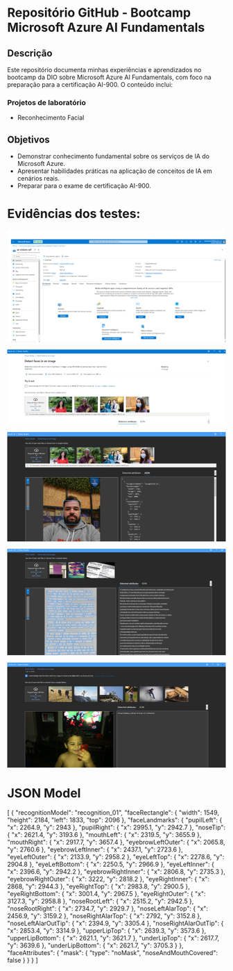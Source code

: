 # Repositório GitHub - Bootcamp Microsoft Azure AI Fundamentals

## Descrição

Este repositório documenta minhas experiências e aprendizados no bootcamp da DIO sobre Microsoft Azure AI Fundamentals, com foco na preparação para a certificação AI-900. O conteúdo inclui:

### Projetos de laboratório

* Reconhecimento Facial


## Objetivos

* Demonstrar conhecimento fundamental sobre os serviços de IA do Microsoft Azure.
* Apresentar habilidades práticas na aplicação de conceitos de IA em cenários reais.
* Preparar para o exame de certificação AI-900.

# Evidências dos testes:

![alt text](img01-aivstudio.PNG)

![alt text](img02-aivstudio.PNG)

![alt text](img03-aivstudio.PNG)

![alt text](img04-aivstudio.PNG)

![alt text](img05-aivstudio.PNG)


# JSON Model

[
  {
    "recognitionModel": "recognition_01",
    "faceRectangle": {
      "width": 1549,
      "height": 2184,
      "left": 1833,
      "top": 2096
    },
    "faceLandmarks": {
      "pupilLeft": {
        "x": 2264.9,
        "y": 2943
      },
      "pupilRight": {
        "x": 2995.1,
        "y": 2942.7
      },
      "noseTip": {
        "x": 2621.4,
        "y": 3193.6
      },
      "mouthLeft": {
        "x": 2319.5,
        "y": 3655.9
      },
      "mouthRight": {
        "x": 2917.7,
        "y": 3657.4
      },
      "eyebrowLeftOuter": {
        "x": 2065.8,
        "y": 2760.6
      },
      "eyebrowLeftInner": {
        "x": 2437.1,
        "y": 2723.6
      },
      "eyeLeftOuter": {
        "x": 2133.9,
        "y": 2958.2
      },
      "eyeLeftTop": {
        "x": 2278.6,
        "y": 2904.8
      },
      "eyeLeftBottom": {
        "x": 2250.5,
        "y": 2966.9
      },
      "eyeLeftInner": {
        "x": 2396.6,
        "y": 2942.2
      },
      "eyebrowRightInner": {
        "x": 2806.8,
        "y": 2735.3
      },
      "eyebrowRightOuter": {
        "x": 3222,
        "y": 2818.2
      },
      "eyeRightInner": {
        "x": 2868,
        "y": 2944.3
      },
      "eyeRightTop": {
        "x": 2983.8,
        "y": 2900.5
      },
      "eyeRightBottom": {
        "x": 3001.4,
        "y": 2967.5
      },
      "eyeRightOuter": {
        "x": 3127.3,
        "y": 2958.8
      },
      "noseRootLeft": {
        "x": 2515.2,
        "y": 2942.5
      },
      "noseRootRight": {
        "x": 2734.7,
        "y": 2929.7
      },
      "noseLeftAlarTop": {
        "x": 2456.9,
        "y": 3159.2
      },
      "noseRightAlarTop": {
        "x": 2792,
        "y": 3152.8
      },
      "noseLeftAlarOutTip": {
        "x": 2394.9,
        "y": 3305.4
      },
      "noseRightAlarOutTip": {
        "x": 2853.4,
        "y": 3314.9
      },
      "upperLipTop": {
        "x": 2639.3,
        "y": 3573.6
      },
      "upperLipBottom": {
        "x": 2621.1,
        "y": 3621.7
      },
      "underLipTop": {
        "x": 2617.7,
        "y": 3639.6
      },
      "underLipBottom": {
        "x": 2621.7,
        "y": 3705.3
      }
    },
    "faceAttributes": {
      "mask": {
        "type": "noMask",
        "noseAndMouthCovered": false
      }
    }
  }
]
